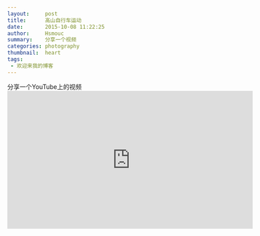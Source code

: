 ```yaml
---
layout:     post
title:      高山自行车运动
date:       2015-10-08 11:22:25
author:     Hsmouc
summary:    分享一个视频
categories: photography
thumbnail:  heart
tags:
 - 欢迎来我的博客
---
```

<p>分享一个YouTube上的视频<br/>
<iframe width="560" height="315" src="https://www.youtube.com/embed/x76VEPXYaI0" frameborder="0" allowfullscreen></iframe>
</p>
